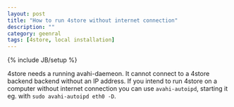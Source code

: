 ```yaml
---
layout: post
title: "How to run 4store without internet connection"
description: ""
category: geenral
tags: [4store, local installation]
---
```

{% include JB/setup %}

4store needs a running avahi-daemeon. It cannot connect to a 4store backend backend without an IP address. If you intend to run 4store on a computer without internet connection you can use `avahi-autoipd`, starting it eg. with `sudo avahi-autoipd eth0 -D`.
